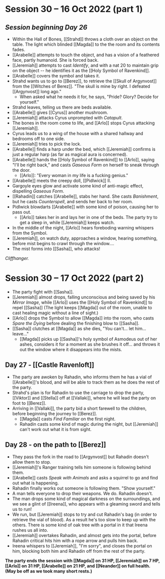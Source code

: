 # Session 30 – 16 Oct 2022 (part 1)

## *Session beginning Day 26*

- Within the Hall of Bones, [[Strahd]] throws a cloth over an object on the table. The light which blinded [[Magda]] to the the room and its contents fades.
- [[Arabelle]] attempts to touch the object, and has a vision of a feathered face, partly humanoid. She is forced back.
- [[Jeremiah]] attempts to cast *Identify*, and with a nat 20 to maintain grip on the object -- he identifies it as the [[Holy Symbol of Ravenkind]].
- [[Arabelle]] covers the symbol and takes it.
- Strahd wants us to go to [[Berez]], to retrieve the [[Skull of Argynvost]] from the [[Witches of Berez]]. "The skull is mine by right. I defeated [[Argynvost]] long ago." 
	- When asked what he needs it for, he says, "Pride? Glory? Decide for yourself."
- Strahd leaves, telling us there are beds available.
- [[Arabelle]] gives [[Cyrus]] another mushroom.
- [[Jeremiah]] attacks Cyrus unprompted with *Catapult*.
- The bones in the room come to life, and [[Arlo]] stops Cyrus attacking [[Jeremiah]].
- Cyrus leads us to a wing of the house with a shared hallway and bedrooms off to one side.
- [[Jeremiah]] tries to pick the lock.
- [[Arabelle]] finds a harp under the bed, which [[Jeremiah]] confirms is just a regular harp (as far as magical aura is concerned).
- [[Arabelle]] hands the [[Holy Symbol of Ravenkind]] to [[Arlo]], saying "I'll be right back," and casts *Gaseous Form* on herself to sneak through the door.
	- [[Arlo]]: "Every woman in my life is a fucking genius."
- [[Arabelle]] meets the creepy doll, [[Pidlwick]] II.
- Gargoyle eyes glow and activate some kind of anti-magic effect, dispelling *Gaseous Form*.
- [[Rahadin]] catches [[Arabelle]], stabs her hand. She casts *Banishment*, but he casts *Counterspell*, and sends her back to her room.
- Pidlwick blowdarts [[Arabelle]] with some kind of poison, causing her to pass out.
	- [[Arlo]] takes her in and lays her in one of the beds. The party try to get a sleep in, while [[Jeremiah]] keeps watch.
- In the middle of the night, [[Arlo]] hears foreboding warning whispers from the Symbol.
- [[Jeremiah]], on watch duty, approaches a window, hearing something, before mist begins to crawl through the window....
- The mist forms into [[Sasha]], who attacks!

*Cliffhanger.*

# Session 30 – 17 Oct 2022 (part 2)

- The party fight with [[Sasha]].
- [[Jeremiah]] almost drops, falling unconscious and being saved by his *Mirror Image*, while [[Arlo]] uses the [[Holy Symbol of Ravenkind]] to repel [[Sasha]] (The light keeps [[Magda]] out of the room, unable to cast healing magic without a line of sight.)
- [[Arlo]] drops the Symbol to allow [[Magda]] into the room, who casts *Spare the Dying* before dealing the finishing blow to [[Sasha]]. 
- [[Sasha]] clutches at [[Magda]] as she dies, "You can't... let him... leave..."
	- [[Magda]] picks up [[Sasha]]'s holy symbol of Asmodeus out of her ashes, considers it for a moment as she brushes it off... and throws it out the window where it disappears into the mists.

## Day 27 - [[Castle Ravenloft]]

- The party are awoken by Rahadin, who informs them he has a vial of [[Arabelle]]'s blood, and will be able to track them as he does the rest of the party.
- Strahd's plan is for Rahadin to use the carriage to drop the party, [[Viktor]] and [[Stella]] off at [[Vallaki]], where he will lead the party on foot to [[Berez]].
- Arriving in [[Vallaki]], the party bid a short farewell to the children, before beginning the journey to [[Berez]].
	- [[Magda]] casts *Find Familiar* on the first night.
	- Rahadin casts some kind of magic during the night, but [[Jeremiah]] can't work out what it is from sight.

## Day 28 - on the path to [[Berez]]

- They pass the fork in the road to [[Argynvost]] but Rahadin doesn't allow them to stop.
- [[Jeremiah]]'s Ranger training tells him someone is following behind them.
- [[Arabelle]] casts *Speak with Animals* and asks a squirrel to go and find out what is happening.
- Rahadin finally works out someone is following them. "Show yourself."
- A man tells everyone to drop their weapons. We do. Rahadin doesn't.
- The man drops some kind of magical darkness on the surroundings, and we see a glint of [[Ireena]], who appears with a gleaming sword and tells us to run!
- We run, but [[Jeremiah]] stops to try and cut Rahadin's bag (in order to retrieve the vial of blood). As a result he's too slow to keep up with the others. There is some kind of oak tree with a portal in it that Ireena rushes us all into.
- [[Jeremiah]] overtakes Rahadin, and almost gets into the portal, before Rahadin critical hits him with a rope arrow and pulls him back.
- Ireena whispers to [[Jeremiah]], "I'm sorry", and closes the portal on him, blocking both him and Rahadin off from the rest of the party.

**The party ends the session with [[Magda]] on 31 HP, [[Jeremiah]] on 7 HP, [[Arlo]] on 31 HP, [[Arabelle]] on 21 HP, and [[Neander]] on full health. (May be off as we took many short rests.)**